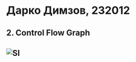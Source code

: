 # Дарко Димзов, 232012

## 2. Control Flow Graph 
![SI](https://github.com/user-attachments/assets/595603c6-1f02-4431-b95b-0627633114b0)
---

